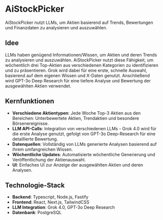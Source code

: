 # AiStockPicker
AiStockPicker nutzt LLMs, um Aktien basierend auf Trends, Bewertungen und Finanzdaten zu analysieren und auszuwählen.

## Idee
LLMs haben genügend Informationen/Wissen, um Aktien und deren Trends zu analysieren und auszuwählen. AiStockPicker nutzt diese Fähigkeit, um wöchentlich drei Top-Aktien aus verschiedenen Kategorien zu identifizieren und zu präsentieren.
Grok wird dabei für eine erste, schnelle Auswahl, basierend auf dem eigenen Wissen und X-Daten genutzt. Anschließend wird GPT-3o Deep Research für eine tiefere Analyse und Bewertung der ausgewählten Aktien verwendet.

## Kernfunktionen
- **Verschiedene Aktientypen**: Jede Woche Top-3 Aktien aus den Bereichen: Unterbewertete Aktien, Trendaktien und besondere Börsenereignisse.
- **LLM API-Calls**: Integration von verschiedenen LLMs - Grok 4.0 wird für die erste Analyse genutzt, gefolgt von GPT-3o Deep-Research für eine detaillierte Bewertung.
- **Datenquellen**: Vollständig von LLMs generierte Analysen basierend auf ihrem umfangreichen Wissen.
- **Wöchentliche Updates**: Automatisierte wöchentliche Generierung und Veröffentlichung der Aktienauswahl.
- **UI**: Einfaches UI zur Anzeige der ausgewählten Aktien und deren Analysen.

## Technologie-Stack
- **Backend**: Typescript, Node.js, Fastify
- **Frontend**: React, Next.js, TailwindCSS
- **LLM Integration**: Grok 4.0, GPT-3o Deep Research
- **Datenbank**: PostgreSQL